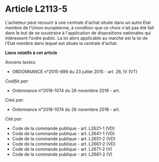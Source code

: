# Article L2113-5

L'acheteur peut recourir à une centrale d'achat située dans un autre Etat membre de l'Union européenne, à condition que ce
choix n'ait pas été fait dans le but de se soustraire à l'application de dispositions nationales qui intéressent l'ordre
public. La loi alors applicable au marché est la loi de l'Etat membre dans lequel est située la centrale d'achat.

**Liens relatifs à cet article**

_Anciens textes_:

  - ORDONNANCE n°2015-899 du 23 juillet 2015 - art. 26, IV (VT)

_Codifié par_:

  - Ordonnance n°2018-1074 du 26 novembre 2018 - art.

_Créé par_:

  - Ordonnance n°2018-1074 du 26 novembre 2018 - art.

_Cité par_:

  - Code de la commande publique - art. L2621-1 (VD)
  - Code de la commande publique - art. L2641-1 (VD)
  - Code de la commande publique - art. L2651-2 (VD)
  - Code de la commande publique - art. L2661-2 (VD)
  - Code de la commande publique - art. L2671-2 (V)
  - Code de la commande publique - art. L2681-2 (V)
